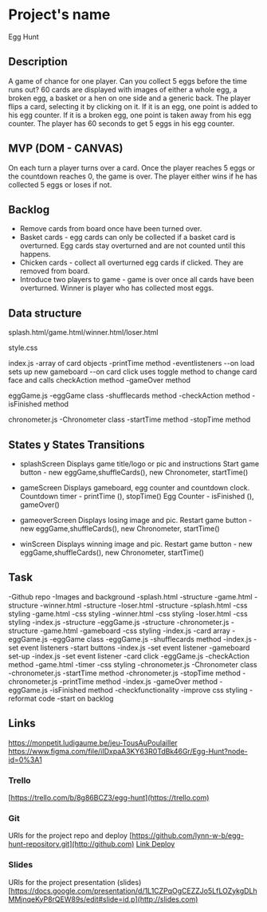 # Project's name
Egg Hunt

## Description
A game of chance for one player. Can you collect 5 eggs before the time runs out? 60 cards are displayed with images of either a whole egg, a broken egg, a basket or a hen on one side and a generic back. The player flips a card, selecting it by clicking on it. If it is an egg, one point is added to his egg counter. If it is a broken egg, one point is taken away from his egg counter. The player has 60 seconds to get 5 eggs in his egg counter.


## MVP (DOM - CANVAS)
On each turn a player turns over a card. Once the player reaches 5 eggs or the countdown reaches 0, the game is over. The player either wins if he has collected 5 eggs or loses if not.

## Backlog
- Remove cards from board once have been turned over.
- Basket cards - egg cards can only be collected if a basket card is overturned. Egg cards stay overturned and are not counted until this happens. 
- Chicken cards - collect all overturned egg cards if clicked. They are removed from board.
- Introduce two players to game - game is over once all cards have been overturned. Winner is player who has collected most eggs.

## Data structure
splash.html/game.html/winner.html/loser.html

style.css

index.js
-array of card objects 
-printTime method 
-eventlisteners 
--on load sets up new gameboard 
--on card click uses toggle method to change card face and calls checkAction method
-gameOver method 

eggGame.js
-eggGame class
-shufflecards method 
-checkAction method 
-isFinished method

chronometer.js
-Chronometer class
-startTime method 
-stopTime method 

## States y States Transitions

- splashScreen
Displays game title/logo or pic and instructions 
Start game button - new eggGame,shuffleCards(), new Chronometer, startTime()

- gameScreen
Displays gameboard, egg counter and countdown clock.
Countdown timer - printTime (), stopTime()
Egg Counter - isFinished (), gameOver()

- gameoverScreen
Displays losing image and pic.
Restart game button - new eggGame,shuffleCards(), new Chronometer, startTime()

- winScreen
Displays winning image and pic.
Restart game button - new eggGame,shuffleCards(), new Chronometer, startTime()

## Task
-Github repo
-Images and background
-splash.html -structure
-game.html -structure
-winner.html -structure
-loser.html -structure
-splash.html -css styling 
-game.html -css styling
-winner.html -css styling
-loser.html -css styling
-index.js -structure
-eggGame.js -structure
-chronometer.js -structure
-game.html -gameboard -css styling
-index.js -card array
-eggGame.js -eggGame class
-eggGame.js -shufflecards method 
-index.js -set event listeners -start buttons
-index.js -set event listener -gameboard set-up
-index.js -set event listener -card click 
-eggGame.js -checkAction method 
-game.html -timer -css styling
-chronometer.js -Chronometer class
-chronometer.js -startTime method 
-chronometer.js -stopTime method
-chronometer.js -printTime method 
-index.js -gameOver method 
-eggGame.js -isFinished method
-checkfunctionality
-improve css styling
-reformat code
-start on backlog

## Links
https://monpetit.ludigaume.be/jeu-TousAuPoulailler
https://www.figma.com/file/iIDxpaA3KY63R0TdBk46Gr/Egg-Hunt?node-id=0%3A1


### Trello
[https://trello.com/b/8g86BCZ3/egg-hunt](https://trello.com)


### Git
URls for the project repo and deploy
[https://github.com/lynn-w-b/egg-hunt-repository.git](http://github.com)
[Link Deploy](http://github.com)


### Slides
URls for the project presentation (slides)
[https://docs.google.com/presentation/d/1L1CZPqOgCEZZJo5LfLOZykgDLhMMjnqeKyP8rQEW89s/edit#slide=id.p](http://slides.com)
